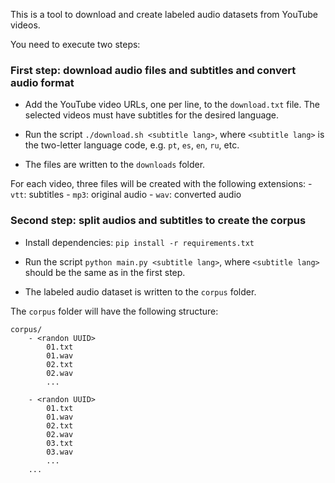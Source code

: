 This is a tool to download and create labeled audio datasets from YouTube videos.

You need to execute two steps:

### First step: download audio files and subtitles and convert audio format

 - Add the YouTube video URLs, one per line, to the `download.txt` file. The selected videos must have subtitles for the desired language.

 - Run the script `./download.sh <subtitle lang>`, where `<subtitle lang>` is the two-letter language code, e.g. `pt`, `es`, `en`, `ru`, etc. 

 - The files are written to the `downloads` folder. 
 
 For each video, three files will be created with the following extensions:
    - `vtt`: subtitles
    - `mp3`: original audio
    - `wav`: converted audio

### Second step: split audios and subtitles to create the corpus

- Install dependencies: `pip install -r requirements.txt` 

- Run the script `python main.py <subtitle lang>`, where `<subtitle lang>` should be the same as in the first step.

- The labeled audio dataset is written to the `corpus` folder.

The `corpus` folder will have the following structure:

```
corpus/
    - <randon UUID>
        01.txt
        01.wav
        02.txt
        02.wav
        ...
    
    - <randon UUID>
        01.txt
        01.wav
        02.txt
        02.wav
        03.txt
        03.wav
        ...
    ... 
```
